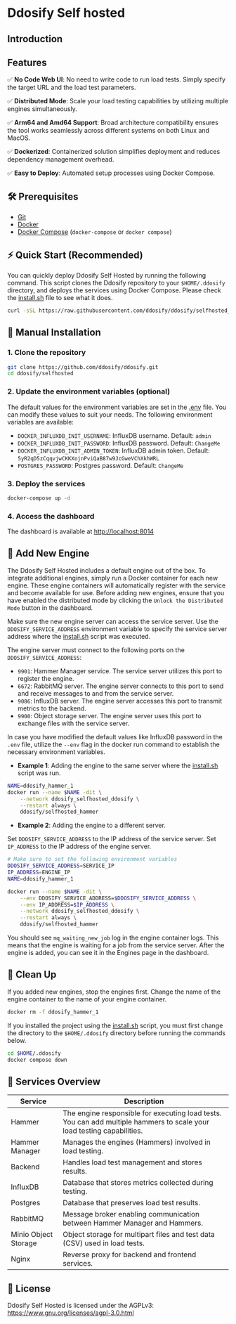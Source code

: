 # Ddosify Self hosted

## Introduction

## Features

✅ **No Code Web UI**: No need to write code to run load tests. Simply specify the target URL and the load test parameters.

✅ **Distributed Mode**: Scale your load testing capabilities by utilizing multiple engines simultaneously.

✅ **Arm64 and Amd64 Support**: Broad architecture compatibility ensures the tool works seamlessly across different systems on both Linux and MacOS.

✅ **Dockerized**: Containerized solution simplifies deployment and reduces dependency management overhead.

✅ **Easy to Deploy**: Automated setup processes using Docker Compose.


## 🛠 Prerequisites

- [Git](https://git-scm.com/)
- [Docker](https://docs.docker.com/get-docker/)
- [Docker Compose](https://docs.docker.com/compose/install/) (`docker-compose` or `docker compose`)

## ⚡️ Quick Start (Recommended)

You can quickly deploy Ddosify Self Hosted by running the following command. This script clones the Ddosify repository to your `$HOME/.ddosify` directory, and deploys the services using Docker Compose. Please check the [install.sh](./install.sh) file to see what it does.

```bash
curl -sSL https://raw.githubusercontent.com/ddosify/ddosify/selfhosted_release/selfhosted/install.sh | bash
```

## 📖 Manual Installation

### 1. Clone the repository

```bash
git clone https://github.com/ddosify/ddosify.git
cd ddosify/selfhosted
```

### 2. Update the environment variables (optional)

The default values for the environment variables are set in the [.env](./.env) file. You can modify these values to suit your needs. The following environment variables are available:

- `DOCKER_INFLUXDB_INIT_USERNAME`: InfluxDB username. Default: `admin`
- `DOCKER_INFLUXDB_INIT_PASSWORD`: InfluxDB password. Default: `ChangeMe`
- `DOCKER_INFLUXDB_INIT_ADMIN_TOKEN`: InfluxDB admin token. Default: `5yR2qD5zCqqvjwCKKXojnPviQaB87w9JcGweVChXkhWRL`
- `POSTGRES_PASSWORD`: Postgres password. Default: `ChangeMe`

### 3. Deploy the services

```bash
docker-compose up -d
```
### 4. Access the dashboard

The dashboard is available at [http://localhost:8014](http://localhost:8014)

## 🔧 Add New Engine

The Ddosify Self Hosted includes a default engine out of the box. To integrate additional engines, simply run a Docker container for each new engine. These engine containers will automatically register with the service and become available for use. Before adding new engines, ensure that you have enabled the distributed mode by clicking the `Unlock the Distributed Mode` button in the dashboard.

Make sure the new engine server can access the service server. Use the `DDOSIFY_SERVICE_ADDRESS` environment variable to specify the service server address where the [install.sh](install.sh) script was executed.

The engine server must connect to the following ports on the `DDOSIFY_SERVICE_ADDRESS`:

- `9901`: Hammer Manager service. The service server utilizes this port to register the engine.
- `6672`: RabbitMQ server. The engine server connects to this port to send and receive messages to and from the service server.
- `9086`: InfluxDB server. The engine server accesses this port to transmit metrics to the backend.
- `9900`: Object storage server. The engine server uses this port to exchange files with the service server.

In case you have modified the default values like InfluxDB password in the `.env` file, utilize the `--env` flag in the docker run command to establish the necessary environment variables.


- **Example 1**: Adding the engine to the same server where the [install.sh](install.sh) script was run.

```bash
NAME=ddosify_hammer_1
docker run --name $NAME -dit \
    --network ddosify_selfhosted_ddosify \
    --restart always \
    ddosify/selfhosted_hammer
```

- **Example 2**: Adding the engine to a different server.

Set `DDOSIFY_SERVICE_ADDRESS` to the IP address of the service server. Set `IP_ADDRESS` to the IP address of the engine server.

```bash
# Make sure to set the following environment variables
DDOSIFY_SERVICE_ADDRESS=SERVICE_IP
IP_ADDRESS=ENGINE_IP
NAME=ddosify_hammer_1

docker run --name $NAME -dit \
    --env DDOSIFY_SERVICE_ADDRESS=$DDOSIFY_SERVICE_ADDRESS \
    --env IP_ADDRESS=$IP_ADDRESS \
    --network ddosify_selfhosted_ddosify \
    --restart always \
    ddosify/selfhosted_hammer
```

You should see `mq_waiting_new_job` log in the engine container logs. This means that the engine is waiting for a job from the service server. After the engine is added, you can see it in the Engines page in the dashboard.


## 🧹 Clean Up

If you added new engines, stop the engines first. Change the name of the engine container to the name of your engine container.

```bash
docker rm -f ddosify_hammer_1
```

If you installed the project using the [install.sh](./install.sh) script, you must first change the directory to the `$HOME/.ddosify` directory before running the commands below.

```bash
cd $HOME/.ddosify
docker compose down
```

## 🧩 Services Overview

| Service              | Description                                                                                       |
|----------------------|---------------------------------------------------------------------------------------------------|
| Hammer               | The engine responsible for executing load tests. You can add multiple hammers to scale your load testing capabilities.                                                  |
| Hammer Manager       | Manages the engines (Hammers) involved in load testing.                                           |
| Backend              | Handles load test management and stores results.                                                  |
| InfluxDB             | Database that stores metrics collected during testing.                                            |
| Postgres             | Database that preserves load test results.                                                        |
| RabbitMQ             | Message broker enabling communication between Hammer Manager and Hammers.                         |
| Minio Object Storage | Object storage for multipart files and test data (CSV) used in load tests.                        |
| Nginx                | Reverse proxy for backend and frontend services.                                                  |

## 📝 License

Ddosify Self Hosted is licensed under the AGPLv3: https://www.gnu.org/licenses/agpl-3.0.html
